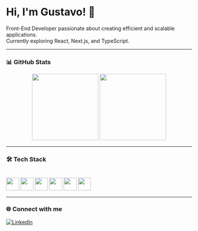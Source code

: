 # Hi, I'm Gustavo! 👋  

Front-End Developer passionate about creating efficient and scalable applications.  
Currently exploring React, Next.js, and TypeScript.

---

### 📊 GitHub Stats  
<div align="center">
  <img height="180" src="https://github-readme-stats.vercel.app/api?username=gustavonappi&show_icons=true&bg_color=000000&title_color=ff69b4&text_color=ff69b4&icon_color=ff69b4&count_private=true&rank_icon=github&token=PAT_1"/>
  <img height="180" src="https://github-readme-stats.vercel.app/api/top-langs/?username=gustavonappi&bg_color=000000&title_color=ff69b4&text_color=ff69b4&layout=compact&langs_count=8&token=PAT_1"/>
</div>

---

### 🛠️ Tech Stack  
<div style="display: inline-block"><br>
  <img height="35" src="https://cdn.jsdelivr.net/gh/devicons/devicon/icons/javascript/javascript-original.svg"/>
  <img height="35" src="https://cdn.jsdelivr.net/gh/devicons/devicon/icons/mysql/mysql-plain-wordmark.svg"/>
  <img height="35" src="https://cdn.jsdelivr.net/gh/devicons/devicon/icons/nodejs/nodejs-original.svg"/>
  <img height="35" src="https://cdn.jsdelivr.net/gh/devicons/devicon@latest/icons/typescript/typescript-original.svg"/>
  <img height="35" src="https://cdn.jsdelivr.net/gh/devicons/devicon/icons/html5/html5-original.svg"/>
  <img height="35" src="https://cdn.jsdelivr.net/gh/devicons/devicon/icons/css3/css3-original.svg"/>
</div>

---

### 🌐 Connect with me  
[![LinkedIn](https://img.shields.io/badge/LinkedIn-0077B5?style=for-the-badge&logo=linkedin&logoColor=white)](https://www.linkedin.com/in/gustavo-nappi-a4912b22b/)
